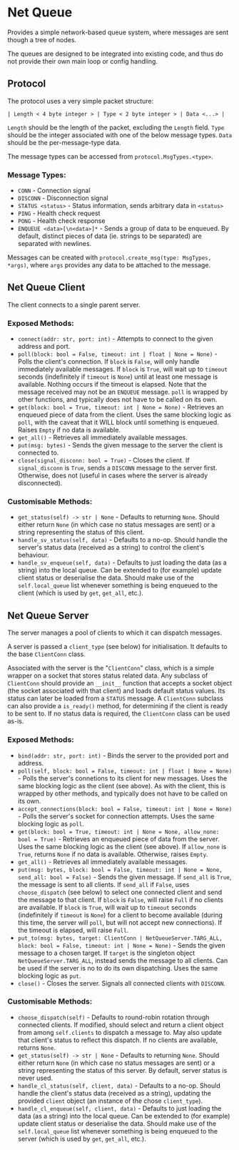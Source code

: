 # Net Queue

Provides a simple network-based queue system, where messages are sent though a tree of nodes.

The queues are designed to be integrated into existing code, and thus do not provide their own main loop or config handling.


## Protocol

The protocol uses a very simple packet structure:
```
| Length < 4 byte integer > | Type < 2 byte integer > | Data <...> |
```

`Length` should be the length of the packet, excluding the `Length` field.
`Type` should be the integer associated with one of the below message types.
`Data` should be the per-message-type data.

The message types can be accessed from `protocol.MsgTypes.<type>`.

### Message Types:
- `CONN` - Connection signal
- `DISCONN` - Disconnection signal
- `STATUS <status>` - Status information, sends arbitrary data in `<status>`
- `PING` - Health check request
- `PONG` - Health check response
- `ENQUEUE <data>[\n<data>]*` - Sends a group of data to be enqueued. By default, distinct pieces of data (ie. strings to be separated) are separated with newlines.

Messages can be created with `protocol.create_msg(type: MsgTypes, *args)`, where `args` provides any data to be attached to the message.



## Net Queue Client

The client connects to a single parent server.

### Exposed Methods:
- `connect(addr: str, port: int)` - Attempts to connect to the given address and port.
- `poll(block: bool = False, timeout: int | float | None = None)` - Polls the client's connection. If `block` is `False`, will only handle immediately available messages. If `block` is `True`, will wait up to `timeout` seconds (indefinitely if `timeout` is `None`) until at least one message is available. Nothing occurs if the timeout is elapsed. Note that the message received may not be an `ENQUEUE` message. `poll` is wrapped by other functions, and typically does not have to be called on its own.
- `get(block: bool = True, timeout: int | None = None)` - Retrieves an enqueued piece of data from the client. Uses the same blocking logic as `poll`, with the caveat that it WILL block until something is enqueued. Raises `Empty` if no data is available.
- `get_all()` - Retrieves all immediately available messages.
- `put(msg: bytes)` - Sends the given message to the server the client is connected to.
- `close(signal_disconn: bool = True)` - Closes the client. If `signal_disconn` is `True`, sends a `DISCONN` message to the server first. Otherwise, does not (useful in cases where the server is already disconnected).

### Customisable Methods:
- `get_status(self) -> str | None` - Defaults to returning `None`. Should either return `None` (in which case no status messages are sent) or a string representing the status of this client.
- `handle_sv_status(self, data)` - Defaults to a no-op. Should handle the server's status data (received as a string) to control the client's behaviour.
- `handle_sv_enqueue(self, data)` - Defaults to just loading the data (as a string) into the local queue. Can be extended to (for example) update client status or deserialise the data. Should make use of the `self.local_queue` list whenever something is being enqueued to the client (which is used by `get`, `get_all`, etc.).



## Net Queue Server

The server manages a pool of clients to which it can dispatch messages.

A server is passed a `client_type` (see below) for initialisation. It defaults to the base `ClientConn` class.

Associated with the server is the "`ClientConn`" class, which is a simple wrapper on a socket that stores status related data. Any subclass of `ClientConn` should provide an `__init__` function that accepts a socket object (the socket associated with that client) and loads default status values. Its status can later be loaded from a `STATUS` message.
A `ClientConn` subclass can also provide a `is_ready()` method, for determining if the client is ready to be sent to.
If no status data is required, the `ClientConn` class can be used as-is.

### Exposed Methods:
- `bind(addr: str, port: int)` - Binds the server to the provided port and address. 
- `poll(self, block: bool = False, timeout: int | float | None = None)` - Polls the server's connetions to its client for new messages. Uses the same blocking logic as the client (see above). As with the client, this is wrapped by other methods, and typically does not have to be called on its own.
- `accept_connections(block: bool = False, timeout: int | None = None)` - Polls the server's socket for connection attempts. Uses the same blocking logic as `poll`.
- `get(block: bool = True, timeout: int | None = None, allow_none: bool = True)` - Retrieves an enqueued piece of data from the server. Uses the same blocking logic as the client (see above). If `allow_none` is `True`, returns `None` if no data is available. Otherwise, raises `Empty`.
- `get_all()` - Retrieves all immediately available messages.
- `put(msg: bytes, block: bool = False, timeout: int | None = None, send_all: bool = False)` - Sends the given message. If `send_all` is `True`, the message is sent to all clients. If `send_all` if `False`, uses `choose_dispatch` (see below) to select one connected client and send the message to that client. If `block` is `False`, will raise `Full` if no clients are available. If `block` is `True`, will wait up to `timeout` seconds (indefinitely if `timeout` is `None`) for a client to become available (during this time, the server will `poll`, but will not accept new connections). If the timeout is elapsed, will raise `Full`.
- `put_to(msg: bytes, target: ClientConn | NetQueueServer.TARG_ALL, block: bool = False, timeout: int | None = None)` - Sends the given message to a chosen target. If `target` is the singleton object `NetQueueServer.TARG_ALL`, instead sends the message to all clients. Can be used if the server is no to do its own dispatching. Uses the same blocking logic as `put`.
- `close()` - Closes the server. Signals all connected clients with `DISCONN`.

### Customisable Methods:
- `choose_dispatch(self)` - Defaults to round-robin rotation through connected clients. If modified, should select and return a client object from among `self.clients` to dispatch a message to. May also update that client's status to reflect this dispatch. If no clients are available, returns `None`.
- `get_status(self) -> str | None` - Defaults to returning `None`. Should either return `None` (in which case no status messages are sent) or a string representing the status of this server. By default, server status is never used.
- `handle_cl_status(self, client, data)` - Defaults to a no-op. Should handle the client's status data (received as a string), updating the provided `client` object (an instance of the chose `client_type`).
- `handle_cl_enqueue(self, client, data)` - Defaults to just loading the data (as a string) into the local queue. Can be extended to (for example) update client status or deserialise the data. Should make use of the `self.local_queue` list whenever something is being enqueued to the server (which is used by `get`, `get_all`, etc.).
